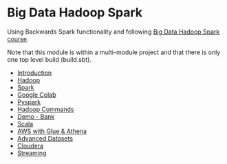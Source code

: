 # Big Data Hadoop Spark

Using Backwards Spark functionality and following [Big Data Hadoop Spark course](https://www.udemy.com/course/big-data-hadoop-spark-project).

Note that this module is within a multi-module project and that there is only one top level build (build.sbt).

- [Introduction](docs/introduction.md)
- [Hadoop](docs/hadoop.md)
- [Spark](docs/spark.md)
- [Google Colab](docs/google-colab.md)
- [Pyspark](docs/pyspark.md)
- [Hadoop Commands](docs/hadoop-commands.md)
- [Demo - Bank](docs/demo-bank.md)
- [Scala](docs/scala.md)
- [AWS with Glue & Athena](docs/aws-glue-athena.md)
- [Advanced Datasets](docs/advanced-datasets.md)
- [Cloudera](docs/cloudera.md)
- [Streaming](docs/streaming.md)